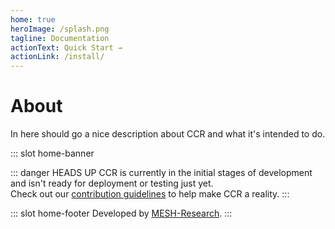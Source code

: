 ```yaml
---
home: true
heroImage: /splash.png
tagline: Documentation
actionText: Quick Start →
actionLink: /install/
---
```

# About

In here should go a nice description about CCR and what it's intended to do.  



::: slot home-banner

::: danger HEADS UP
  CCR is currently in the initial stages of development and isn't ready for deployment or testing just yet.  
  Check out our  [contribution guidelines](https://github.com/MESH-Research/CCR/blob/master/.github/CONTRIBUTING.md) to help make CCR a reality.
:::




::: slot home-footer
Developed by [MESH-Research](https://meshresearch.net/).
:::